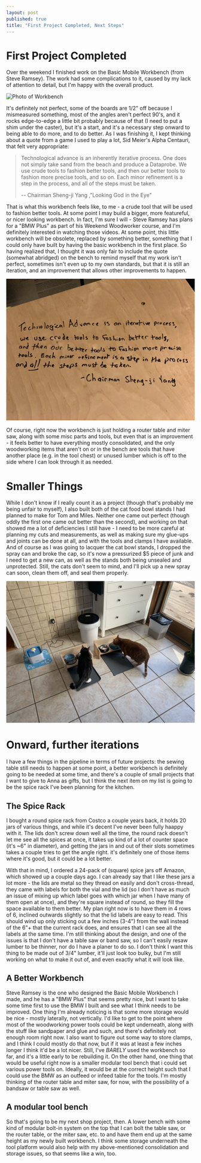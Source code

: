 ```yaml
---
layout: post
published: true
title: "First Project Completed, Next Steps"
---
```


# First Project Completed
Over the weekend I finished work on the Basic Mobile Workbench (from Steve Ramsey). The work had some complications to it, caused by my lack of attention to detail, but I'm happy with the overall product.

![Photo of Workbench](/images/2021-03-23-workbench01.jpg)

It's definitely not perfect, some of the boards are 1/2" off because I mismeasured something, most of the angles aren't perfect 90's, and it rocks edge-to-edge a little bit probably because of that (I need to put a shim under the caster), but it's a start, and it's a necessary step onward to being able to do more, and to do better. As I was finishing it, I kept thinking about a quote from a game I used to play a lot, Sid Meier's Alpha Centauri, that felt very appropriate:

> Technological advance is an inherently iterative process. One does not simply take sand from the beach and produce a Dataprobe. We use crude tools to fashion better tools, and then our better tools to fashion more precise tools, and so on. Each minor refinement is a step in the process, and all of the steps must be taken.
>
>-- Chairman Sheng-ji Yang ,"Looking God in the Eye"

That is what this workbench feels like, to me - a crude tool that will be used to fashion better tools. At some point I may build a bigger, more featureful, or nicer looking workbench. In fact, I'm sure I will - Steve Ramsey has plans for a "BMW Plus" as part of his Weekend Woodworker course, and I'm definitely interested in watching those videos. At some point, this little workbench will be obsolete, replaced by something better, something that I could only have built by having the basic workbench in the first place. So having realized that, I thought it was only fair to include the quote (somewhat abridged) on the bench to remind myself that my work isn't perfect, sometimes isn't even up to my own standards, but that it is still an iteration, and an improvement that allows other improvements to happen.

![Close up of workbench, showing quote](/images/2021-03-23-workbench02.jpg)

Of course, right now the workbench is just holding a router table and miter saw, along with some misc parts and tools, but even that is an improvement - it feels better to have everything mostly consolidated, and the only woodworking items that aren't on or in the bench are tools that have another place (e.g. in the tool chest) or unused lumber which is off to the side where I can look through it as needed.

# Smaller Things

While I don't know if I really count it as a project (though that's probably me being unfair to myself), I also built both of the cat food bowl stands I had planned to make for Tom and Miles. Neither one came out perfect (though oddly the first one came out better than the second), and working on that showed me a lot of deficiencies I still have - I need to be more careful at planning my cuts and measurements, as well as making sure my glue-ups and joints can be done at all, and with the tools and clamps I have available. And of course as I was going to lacquer the cat bowl stands, I dropped the spray can and broke the cap, so it's now a pressurized $5 piece of junk and I need to get a new can, as well as the stands both being unsealed and unprotected. Still, the cats don't seem to mind, and I'll pick up a new spray can soon, clean them off, and seal them properly.

![Cats eating out of food bowls](/images/2021-03-23-cats1.jpg)

# Onward, further iterations

I have a few things in the pipeline in terms of future projects: the sewing table still needs to happen at some point, a better workbench is definitely going to be needed at some time, and there's a couple of small projects that I want to give to Anna as gifts, but I think the next item on my list is going to be the spice rack I've been planning for the kitchen.

## The Spice Rack

I bought a round spice rack from Costco a couple years back, it holds 20 jars of various things, and while it's decent I've never been fully haappy with it. The lids don't screw down well all the time, the round rack doesn't let me see all the spices at once, it takes up kind of a lot of counter space (it's ~6" in diameter), and getting the jars in and out of their slots sometimes takes a couple tries to get the angle right. it's definitely one of those items where it's good, but it could be a lot better. 

With that in mind, I ordered a 24-pack of (square) spice jars off Amazon, which showed up a couple days ago. I can already say that I like these jars a lot more - the lids are metal so they thread on easily and don't cross-thread, they came with labels for both the vial and the lid (so I don't have as much an issue of mixing up which label goes with which jar when I have many of them open at once), and they're square instead of round, so they fill the space available to them better. My plan right now is to have them in 4 rows of 6, inclined outwards slightly so that the lid labels are easy to read. This should wind up only sticking out a few inches (3-4") from the wall instead of the 6"+ that the current rack does, and ensures that I can see all the labels at the same time. I'm still thinking about the design, and one of the issues is that I don't have a table saw or band saw, so I can't easily resaw lumber to be thinner, nor do I have a planer to do so. I don't think I want this thing to be made out of 3/4" lumber, it'll just look too bulky, but I'm still working on what to make it out of, and even exactly what it will look like.

## A Better Workbench

Steve Ramsey is the one who designed the Basic Mobile Workbench I made, and he has a "BMW Plus" that seems pretty nice, but I want to take some time first to use the BMW I built and see what I think needs to be improved. One thing I'm already noticing is that some more storage would be nice - mostly laterally, not vertically. I'd like to get to the point where most of the woodworking power tools could be kept underneath, along with the stuff like sandpaper and glue and such, and there's definitely not enough room right now. I also want to figure out some way to store clamps, and I think I could mostly do that now, but if it was at least a few inches longer I think it'd be a lot nicer. Still, I've *BARELY* used the workbench so far, and it's a little early to be rebuilding it. On the other hand, one thing that would be useful right now is a smaller modular tool bench that i could set various power tools on. Ideally, it would be at the correct height such that I could use the BMW as an outfeed or infeed table for the tools. I'm mostly thinking of the router table and miter saw, for now, with the possibility of a bandsaw or table saw as well.

## A modular tool bench

So that's going to be my next shop project, then. A lower bench with some kind of modular bolt-in system on the top that I can bolt the table saw, or the router table, or the miter saw, etc. to and have them end up at the same height as my newly built workbench. I think some storage underneath the tool platform would also help with my above-mentioned consolidation and storage issues, so that seems like a win, too.